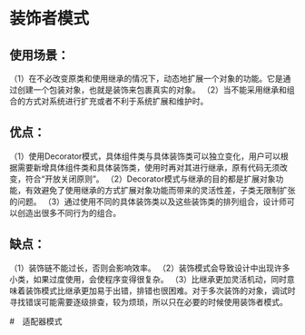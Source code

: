 # 装饰者模式

## 使用场景： 
 （1）在不必改变原类和使用继承的情况下，动态地扩展一个对象的功能。它是通过创建一个包装对象，也就是装饰来包裹真实的对象。 
 （2）当不能采用继承和组合的方式对系统进行扩充或者不利于系统扩展和维护时。

## 优点： 
 （1）使用Decorator模式，具体组件类与具体装饰类可以独立变化，用户可以根据需要新增具体组件类和具体装饰类，使用时再对其进行继承，原有代码无须改变，符合“开放关闭原则”。 
 （2）Decorator模式与继承的目的都是扩展对象功能，有效避免了使用继承的方式扩展对象功能而带来的灵活性差，子类无限制扩张的问题。 
 （3）通过使用不同的具体装饰类以及这些装饰类的排列组合，设计师可以创造出很多不同行为的组合。

## 缺点： 
 （1）装饰链不能过长，否则会影响效率。 
 （2）装饰模式会导致设计中出现许多小类，如果过度使用，会使程序变得很复杂。 
 （3）比继承更加灵活机动，同时意味着装饰模式比继承更加易于出错，排错也很困难。对于多次装饰的对象，调试时寻找错误可能需要逐级排查，较为烦琐，所以只在必要的时候使用装饰者模式。


 #　适配器模式

